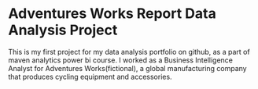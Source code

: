 # Adventures Works Report Data Analysis Project
This is my first project for my data analysis portfolio on github, as a part of maven analytics power bi course.
I worked as a Business Intelligence Analyst for Adventures Works(fictional), a global manufacturing company that produces cycling equipment and accessories.
